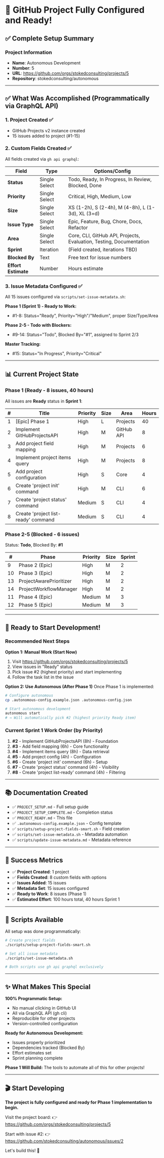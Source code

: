 # 🎉 GitHub Project Fully Configured and Ready!

## ✅ Complete Setup Summary

### Project Information
- **Name**: Autonomous Development  
- **Number**: 5
- **URL**: https://github.com/orgs/stokedconsulting/projects/5
- **Repository**: stokedconsulting/autonomous

---

## ✅ What Was Accomplished (Programmatically via GraphQL API)

### 1. Project Created ✅
- GitHub Projects v2 instance created
- 15 issues added to project (#1-15)

### 2. Custom Fields Created ✅
All fields created via `gh api graphql`:

| Field | Type | Options/Config |
|-------|------|----------------|
| **Status** | Single Select | Todo, Ready, In Progress, In Review, Blocked, Done |
| **Priority** | Single Select | Critical, High, Medium, Low |
| **Size** | Single Select | XS (1-2h), S (2-4h), M (4-8h), L (1-3d), XL (3+d) |
| **Issue Type** | Single Select | Epic, Feature, Bug, Chore, Docs, Refactor |
| **Area** | Single Select | Core, CLI, GitHub API, Projects, Evaluation, Testing, Documentation |
| **Sprint** | Iteration | (Field created, iterations TBD) |
| **Blocked By** | Text | Free text for issue numbers |
| **Effort Estimate** | Number | Hours estimate |

### 3. Issue Metadata Configured ✅
All 15 issues configured via `scripts/set-issue-metadata.sh`:

**Phase 1 (Sprint 1) - Ready to Work:**
- #1-8: Status="Ready", Priority="High"/"Medium", proper Size/Type/Area

**Phase 2-5 - Todo with Blockers:**
- #9-14: Status="Todo", Blocked By="#1", assigned to Sprint 2/3

**Master Tracking:**
- #15: Status="In Progress", Priority="Critical"

---

## 📊 Current Project State

### Phase 1 (Ready - 8 issues, 40 hours)
All issues are **Ready** status in **Sprint 1**:

| # | Title | Priority | Size | Area | Hours |
|---|-------|----------|------|------|-------|
| 1 | [Epic] Phase 1 | High | L | Projects | 40 |
| 2 | Implement GitHubProjectsAPI | High | M | GitHub API | 8 |
| 3 | Add project field mapping | High | M | Projects | 6 |
| 4 | Implement project items query | High | M | Projects | 8 |
| 5 | Add project configuration | High | S | Core | 4 |
| 6 | Create 'project init' command | High | M | CLI | 6 |
| 7 | Create 'project status' command | Medium | S | CLI | 4 |
| 8 | Create 'project list-ready' command | Medium | S | CLI | 4 |

### Phase 2-5 (Blocked - 6 issues)
Status: **Todo**, Blocked By: **#1**

| # | Phase | Priority | Size | Sprint |
|---|-------|----------|------|--------|
| 9 | Phase 2 (Epic) | High | M | 2 |
| 10 | Phase 3 (Epic) | High | M | 2 |
| 13 | ProjectAwarePrioritizer | High | M | 2 |
| 14 | ProjectWorkflowManager | High | M | 2 |
| 11 | Phase 4 (Epic) | Medium | M | 3 |
| 12 | Phase 5 (Epic) | Medium | M | 3 |

---

## 🚀 Ready to Start Development!

### Recommended Next Steps

**Option 1: Manual Work (Start Now)**
1. Visit https://github.com/orgs/stokedconsulting/projects/5
2. View issues in "Ready" status
3. Pick issue #2 (highest priority) and start implementing
4. Follow the task list in the issue

**Option 2: Use Autonomous (After Phase 1)**
Once Phase 1 is implemented:
```bash
# Configure autonomous
cp .autonomous-config.example.json .autonomous-config.json

# Start autonomous development
autonomous start
# → Will automatically pick #2 (highest priority Ready item)
```

### Current Sprint 1 Work Order (by Priority)
1. **#2** - Implement GitHubProjectsAPI (8h) - Foundation
2. **#3** - Add field mapping (6h) - Core functionality
3. **#4** - Implement items query (8h) - Data retrieval
4. **#5** - Add project config (4h) - Configuration
5. **#6** - Create 'project init' command (6h) - Setup
6. **#7** - Create 'project status' command (4h) - Visibility
7. **#8** - Create 'project list-ready' command (4h) - Filtering

---

## 📚 Documentation Created

- ✅ `PROJECT_SETUP.md` - Full setup guide
- ✅ `PROJECT_SETUP_COMPLETE.md` - Completion status
- ✅ `PROJECT_READY.md` - This file
- ✅ `.autonomous-config.example.json` - Config template
- ✅ `scripts/setup-project-fields-smart.sh` - Field creation
- ✅ `scripts/set-issue-metadata.sh` - Metadata automation
- ✅ `scripts/update-issue-metadata.md` - Metadata reference

---

## 🎯 Success Metrics

- ✅ **Project Created**: 1 project
- ✅ **Fields Created**: 8 custom fields with options
- ✅ **Issues Added**: 15 issues
- ✅ **Metadata Set**: 15 issues configured
- ✅ **Ready to Work**: 8 issues (Phase 1)
- ✅ **Estimated Effort**: 100 hours total, 40 hours Sprint 1

---

## 🔧 Scripts Available

All setup was done programmatically:

```bash
# Create project fields
./scripts/setup-project-fields-smart.sh

# Set all issue metadata
./scripts/set-issue-metadata.sh

# Both scripts use gh api graphql exclusively
```

---

## ✨ What Makes This Special

**100% Programmatic Setup:**
- No manual clicking in GitHub UI
- All via GraphQL API (gh cli)
- Reproducible for other projects
- Version-controlled configuration

**Ready for Autonomous Development:**
- Issues properly prioritized
- Dependencies tracked (Blocked By)
- Effort estimates set
- Sprint planning complete

**Phase 1 Will Build:**
The tools to automate all of this for other projects!

---

## 🎬 Start Developing

**The project is fully configured and ready for Phase 1 implementation to begin.**

Visit the project board:
👉 https://github.com/orgs/stokedconsulting/projects/5

Start with issue #2:
👉 https://github.com/stokedconsulting/autonomous/issues/2

Let's build this! 🚀

